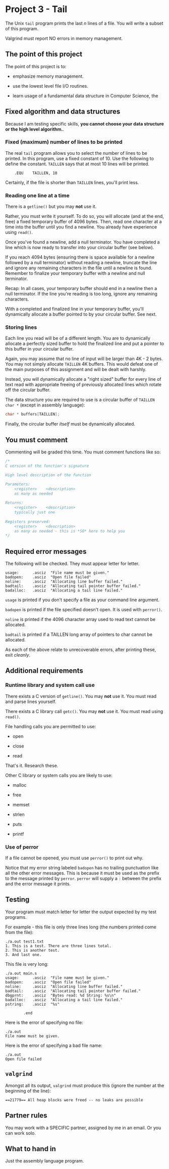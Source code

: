 # Project 3 - Tail

The Unix `tail` program prints the last *n* lines of a file. You will
write a subset of this program.

Valgrind must report NO errors in memory management.

## The point of this project

The point of this project is to:

* emphasize memory management.

* use the lowest level file I/O routines.

* learn usage of a fundamental data structure in Computer Science, the


## Fixed algorithm and data structures

Because I am testing specific skills, **you cannot choose your data
structure or the high level algorithm.**.

### Fixed (maximum) number of lines to be printed

The real `tail` program allows you to select the number of lines to be
printed. In this program, use a fixed constant of 10. Use the following
to define the constant. `TAILLEN` says that at most 10 lines will be
printed.

```text
	.EQU	TAILLEN, 10
```

Certainly, if the file is shorter than `TAILLEN` lines, you'll print
less.

### Reading one line at a time

There is a `getline()` but you may **not** use it.

Rather, you must write it yourself. To do so, you will allocate (and at
the end, free) a fixed temporary buffer of 4096 bytes. Then, read one
character at a time into the buffer until you find a newline. You already
have experience using `read()`. 

Once you've found a newline, add a null terminator. You have completed a
line which is now ready to transfer into your circular buffer (see
below).

If you reach 4094 bytes (ensuring there is space available for a newline
followed by a null terminator) without reading a newline, truncate the
line and ignore any remaining characters in the file until a newline is
found. Remember to finalize your temporary buffer with a newline and
null terminator.

Recap: In all cases, your temporary buffer should end in a newline then
a null terminator. If the line you're reading is too long, ignore any
remaining characters.

With a completed and finalized line in your temporary buffer, you'll
dynamically allocate a buffer pointed to by your circular buffer. See
next.

### Storing lines

Each line you read will be of a different length. You are to dynamically
allocate a perfectly sized buffer to hold the finalized line and put a
pointer to this buffer in your circular buffer.

Again, you may assume that no line of input will be larger than 4K - 2
bytes. You may not simply allocate ```TAILLEN``` 4K buffers. This would
defeat one of the main purposes of this assignment and will be dealt
with harshly.

Instead, you will dynamically allocate a "right sized" buffer for every
line of text read with appropriate freeing of previously allocated lines
which rotate off the circular buffer.

The data structure you are required to use is a circular buffer of
`TAILLEN` `char *` (except in assembly language):

```c
char * buffers[TAILLEN];
```

Finally, the circular buffer *itself* must be dynamically allocated.

## You must comment

Commenting will be graded this time. You must comment functions like so:

```c++
/*
C version of the function's signature

High level description of the function

Parameters:
    <register>    <description>
    as many as needed
    
Returns:
    <register>    <description>
    typically just one
    
Registers preserved:
    <register>    <description>
    as many as needed - this is *SO* here to help you
*/
```

## Required error messages

The following will be checked. They must appear letter for letter.

```text
usage:		.asciz	"File name must be given."
badopen:	.asciz	"Open file failed"
noline:		.asciz	"Allocating line buffer failed."
badtail:	.asciz	"Allocating tail pointer buffer failed."
badalloc:	.asciz	"Allocating a tail line failed."
```

`usage` is printed if you don't specify a file as your command line
argument.

`badopen` is printed if the file specified doesn't open. It is used with
`perror()`.

`noline` is printed if the 4096 character array used to read text cannot
be allocated.

`badtail` is printed if a TAILLEN long array of pointers to char cannot
be allocated.

As each of the above relate to unrecoverable errors, after printing
these, exit *cleanly*.

## Additional requirements

### Runtime library and system call use

There exists a C version of ```getline()```. You may **not** use it. You
must read and parse lines yourself.

There exists a C library call ```getc()```. You may **not** use it. You
must read using ```read()```.

File handling calls you are permitted to use:

* open

* close

* read

That's it. Research these.

Other C library or system calls you are likely to use:

* malloc

* free

* memset

* strlen

* puts

* printf

### Use of perror

If a file cannot be opened, you must use ```perror()``` to print out
why.

Notice that my error string labeled ```badopen``` has no trailing
punctuation like all the other error messages. This is because it must
be used as the prefix to the message printed by ```perror```.
```perror``` will supply a ```:``` between the prefix and the error
message it prints.

## Testing

Your program must match letter for letter the output expected by my test
programs.

For example - this file is only three lines long (the numbers printed
come from the file):

```text
./a.out test1.txt 
1. This is a test. There are three lines total.
2. This is another test.
3. And last one.
```

This file is very long:

```text
./a.out main.s
usage:		.asciz	"File name must be given."
badopen:	.asciz	"Open file failed"
noline:		.asciz	"Allocating line buffer failed."
badtail:	.asciz	"Allocating tail pointer buffer failed."
dbgprnt:	.asciz	"Bytes read: %d String: %s\n"
badalloc:	.asciz	"Allocating a tail line failed."
pstring:	.asciz	"%s"

		.end
```

Here is the error of specifying no file:

```text
./a.out
File name must be given.
```

Here is the error of specifying a bad file name:

```text
./a.out
Open file failed
```

## `valgrind`

Amongst all its output, `valgrind` must produce this (ignore the number
at the beginning of the line):

```text
==21779== All heap blocks were freed -- no leaks are possible
```

## Partner rules

You may work with a SPECIFIC partner, assigned by me in an email. Or you
can work solo.

## What to hand in

Just the assembly language program.
